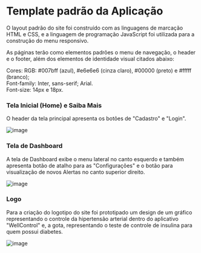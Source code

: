 # Template padrão da Aplicação

O layout padrão do site foi construído com as linguagens de marcação HTML e CSS, e a linguagem de programação JavaScript foi utilizada para a construção do menu responsivo.

As páginas terão como elementos padrões o menu de navegação, o header e o footer, além dos elementos de identidade visual citados abaixo:

Cores: RGB: #007bff (azul), #e6e6e6 (cinza claro), #00000 (preto) e #fffff (branco);<br>
Font-family: Inter, sans-serif; Arial.<br>
Font-size: 14px e 18px.

### Tela Inicial (Home) e Saiba Mais
O header da tela principal apresenta os botões de "Cadastro" e "Login".

![image](https://github.com/ICEI-PUC-Minas-PMV-ADS/pmv-ads-2024-2-e1-proj-web-t3-wellcontrol/blob/main/documentos/img/template_padrao2.png)


### Tela de Dashboard
A tela de Dashboard exibe o menu lateral no canto esquerdo e também apresenta botão de atalho para as "Configurações" e o botão para visualização de novos Alertas no canto superior direito. 

![image](https://github.com/user-attachments/assets/9376ef6a-b555-4ccf-99b9-c7a93c77215c)

### Logo 
Para a criação do logotipo do site foi prototipado um design de um gráfico representando o controle da hipertensão arterial dentro do aplicativo "WellControl" e, a gota, representando o teste de controle de insulina para quem possui diabetes.

![image](https://github.com/user-attachments/assets/bfbd422c-0abb-45c9-9e54-4ac643ade05f)









